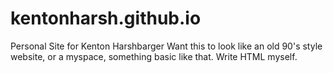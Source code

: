 # kentonharsh.github.io
Personal Site for Kenton Harshbarger
Want this to look like an old 90's style website, or a myspace, something basic like that. 
Write HTML myself. 
